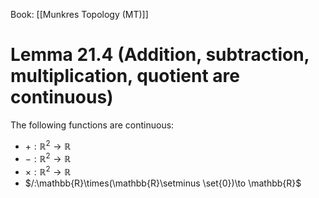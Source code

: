 Book: [[Munkres Topology (MT)]]
# Lemma 21.4 (Addition, subtraction, multiplication, quotient are continuous)
The following functions are continuous:
- $+:\mathbb{R}^{2}\to \mathbb{R}$
- $-:\mathbb{R}^{2}\to \mathbb{R}$
- $\times:\mathbb{R}^{2}\to \mathbb{R}$
- $/:\mathbb{R}\times(\mathbb{R}\setminus \set{0})\to \mathbb{R}$
